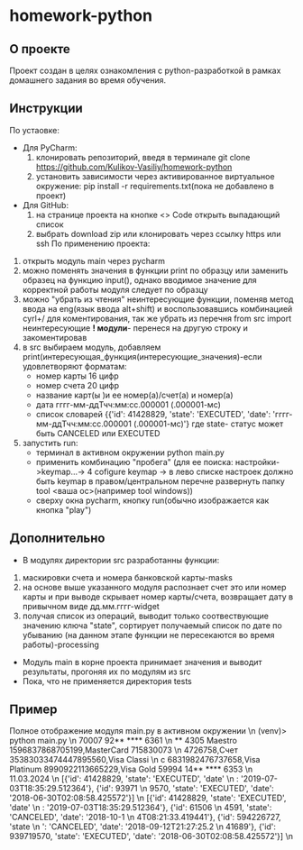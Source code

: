 # homework-python
## О проекте
Проект создан в целях ознакомления с python-разработкой в рамках домашнего задания во время обучения.
## Инструкции
По устаовке:
  * Для PyCharm:
    1. клонировать репозиторий, введя в терминале git clone https://github.com/Kulikov-Vasiliy/homework-python
    2. установить зависимости через активированное виртуальное окружение: pip install -r requirements.txt(пока не добавлено в проект)
  * Для GitHub:
    1. на странице проекта на кнопке <> Code открыть выпадающий список
    2. выбрать download zip или клонировать через ссылку https или ssh
По применению проекта:
1. открыть модуль main через pycharm
2. можно поменять значения в функции print по образцу или заменить образец на функцию input(), однако вводимое значение для корректной работы модуля следует по образцу
3. можно "убрать из чтения" неинтересующие функции, поменяв метод ввода на eng(язык ввода alt+shift) и воспользовавшись комбинацией cyrl+/ для коментирования, так же убрать из перечня from src import неинтересующие **! модули**- перенеся на другую строку и закоментировав
4. в src выбираем модуль, добавляем print(интересующая_функция(интересующие_значения)-если удовлетворяют форматам:
   * номер карты 16 цифр
   * номер счета 20 цифр
   * название карт(ы )и ее номер(а)/счет(а) и номер(а)
   * дата гггг-мм-ддТчч:мм:сс.000001 (.000001-мс)
   * список словарей {{'id': 41428829, 'state': 'EXECUTED', 'date': 'гггг-мм-ддТчч:мм:сс.000001 (.000001-мс)'} где state- статус может быть CANCELED или EXECUTED
6. запустить run:
   - терминал в активном окружении python main.py
   - применить комбинацию "пробега" (для ее поиска: настройки->keymap...-> 4 cofigure keymap -> в лево списке настроек должно быть keymap в правом/центральном перечне развернуть папку tool <ваша ос>(например tool windows))
   - сверху окна pycharm, кнопку run(обычно изображается как кнопка "play")
## Дополнительно
* В модулях директории src разработанны функции:
1. маскировки счета и номера банковской карты-masks
2. на основе выше указанного модуля распознает счет это или номер карты и при выводе скрывает номер карты/счета, возвращает дату в привычном виде дд.мм.гггг-widget
3. получая список из операций, выводит только соотвествующие значению ключа "state", сортирует получаемый список по дате по убыванию (на данном этапе функции не пересекаются во время работы)-processing
* Модуль main в корне проекта принимает значения и выводит результаты, прогоняя их по модулям из src
* Пока, что не применяется директория tests
## Пример
Полное отображение модуля main.py в активном окружении \n
(venv)> python main.py \n
70007 92** **** 6361 \n
** 4305
Maestro 1596837868705199,MasterCard 715830073 \n
4726758,Счет 35383033474447895560,Visa Classi \n
c 6831982476737658,Visa Platinum 8990922113665229,Visa Gold 59994 14** **** 6353 \n
11.03.2024 \n
[{'id': 41428829, 'state': 'EXECUTED', 'date' \n
: '2019-07-03T18:35:29.512364'}, {'id': 93971 \n
9570, 'state': 'EXECUTED', 'date': '2018-06-30T02:08:58.425572'}] \n
[{'id': 41428829, 'state': 'EXECUTED', 'date' \n
: '2019-07-03T18:35:29.512364'}, {'id': 61506 \n
4591, 'state': 'CANCELED', 'date': '2018-10-1 \n
4T08:21:33.419441'}, {'id': 594226727, 'state \n
': 'CANCELED', 'date': '2018-09-12T21:27:25.2 \n
41689'}, {'id': 939719570, 'state': 'EXECUTED', 'date': '2018-06-30T02:08:58.425572'}]  \n
